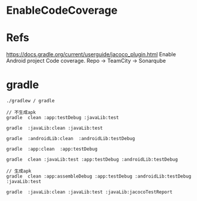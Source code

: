 # EnableCodeCoverage

# Refs
https://docs.gradle.org/current/userguide/jacoco_plugin.html
Enable Android project Code coverage. Repo -> TeamCity -> Sonarqube


# gradle
```
./gradlew / gradle

// 不生成apk
gradle  clean :app:testDebug :javaLib:test

gradle  :javaLib:clean :javaLib:test

gradle  :androidLib:clean  :androidLib:testDebug

gradle  :app:clean  :app:testDebug

gradle  clean :javaLib:test :app:testDebug :androidLib:testDebug 

// 生成apk
gradle  clean :app:assembleDebug :app:testDebug :androidLib:testDebug :javaLib:test

gradle  :javaLib:clean :javaLib:test :javaLib:jacocoTestReport

```

